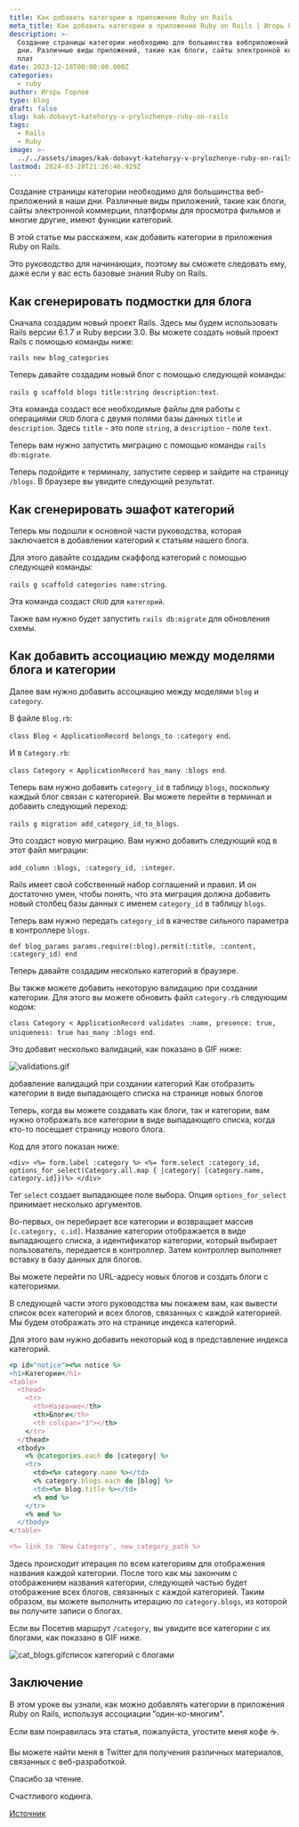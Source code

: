 ```yaml
---
title: Как добавить категории в приложение Ruby on Rails
meta_title: Как добавить категории в приложение Ruby on Rails | Игорь Горлов - Фронтeндер
description: >-
  Создание страницы категории необходимо для большинства вебприложений в наши
  дни. Различные виды приложений, такие как блоги, сайты электронной коммерции,
  плат
date: 2023-12-18T00:00:00.000Z
categories:
  - ruby
author: Игорь Горлов
type: blog
draft: false
slug: kak-dobavyt-katehoryy-v-prylozhenye-ruby-on-rails
tags:
  - Rails
  - Ruby
image: >-
  ../../assets/images/kak-dobavyt-katehoryy-v-prylozhenye-ruby-on-rails-Dec-18-2023.avif
lastmod: 2024-03-20T21:26:46.929Z
---
```


Создание страницы категории необходимо для большинства веб-приложений в наши дни. Различные виды приложений, такие как блоги, сайты электронной коммерции, платформы для просмотра фильмов и многие другие, имеют функции категорий.

В этой статье мы расскажем, как добавить категории в приложения Ruby on Rails.

Это руководство для начинающих, поэтому вы сможете следовать ему, даже если у вас есть базовые знания Ruby on Rails.

## Как сгенерировать подмостки для блога

Сначала создадим новый проект Rails. Здесь мы будем использовать Rails версии 6.1.7 и Ruby версии 3.0. Вы можете создать новый проект Rails с помощью команды ниже:

`rails new blog_categories`

Теперь давайте создадим новый блог с помощью следующей команды:

`rails g scaffold blogs title:string description:text`.

Эта команда создаст все необходимые файлы для работы с операциями `CRUD` блога с двумя полями базы данных `title` и `description`. Здесь `title` - это поле `string`, а `description` - поле `text`.

Теперь вам нужно запустить миграцию с помощью команды `rails db:migrate`.

Теперь подойдите к терминалу, запустите сервер и зайдите на страницу `/blogs`. В браузере вы увидите следующий результат.

## Как сгенерировать эшафот категорий

Теперь мы подошли к основной части руководства, которая заключается в добавлении категорий к статьям нашего блога.

Для этого давайте создадим скаффолд категорий с помощью следующей команды:

`rails g scaffold categories name:string`.

Эта команда создаст `CRUD` для `категорий`.

Также вам нужно будет запустить `rails db:migrate` для обновления схемы.

## Как добавить ассоциацию между моделями блога и категории

Далее вам нужно добавить ассоциацию между моделями `blog` и `category`.

В файле `Blog.rb`:

`class Blog < ApplicationRecord belongs_to :category end`.

И в `Category.rb`:

`class Category < ApplicationRecord has_many :blogs end`.

Теперь вам нужно добавить `category_id` в таблицу `blogs`, поскольку каждый блог связан с категорией. Вы можете перейти в терминал и добавить следующий переход:

`rails g migration add_category_id_to_blogs`.

Это создаст новую миграцию. Вам нужно добавить следующий код в этот файл миграции:

`add_column :blogs, :category_id, :integer`.

Rails имеет свой собственный набор соглашений и правил. И он достаточно умен, чтобы понять, что эта миграция должна добавить новый столбец базы данных с именем `category_id` в таблицу `blogs`.

Теперь вам нужно передать `category_id` в качестве сильного параметра в контроллере `blogs`.

`def blog_params params.require(:blog).permit(:title, :content, :category_id) end `

Теперь давайте создадим несколько категорий в браузере.

Вы также можете добавить некоторую валидацию при создании категории. Для этого вы можете обновить файл `category.rb` следующим кодом:

`class Category < ApplicationRecord validates :name, presence: true, uniqueness: true has_many :blogs end`.

Это добавит несколько валидаций, как показано в GIF ниже:

![validations.gif](../../assets/images/validations.gif)

добавление валидаций при создании категорий Как отобразить категории в виде выпадающего списка на странице новых блогов

Теперь, когда вы можете создавать как блоги, так и категории, вам нужно отображать все категории в виде выпадающего списка, когда кто-то посещает страницу нового блога.

Код для этого показан ниже:

`<div> <%= form.label :category %> <%= form.select :category_id, options_for_select(Category.all.map { |category| [category.name, category.id]})%> </div>`

Тег `select` создает выпадающее поле выбора. Опция `options_for_select` принимает несколько аргументов.

Во-первых, он перебирает все категории и возвращает массив `[c.category, c.id]`. Название категории отображается в виде выпадающего списка, а идентификатор категории, который выбирает пользователь, передается в контроллер. Затем контроллер выполняет вставку в базу данных для блогов.

Вы можете перейти по URL-адресу новых блогов и создать блоги с категориями.

В следующей части этого руководства мы покажем вам, как вывести список всех категорий и всех блогов, связанных с каждой категорией. Мы будем отображать это на странице индекса категорий.

Для этого вам нужно добавить некоторый код в представление индекса категорий.

```rb
<p id="notice"><%= notice %>
<h1>Категории</h1>
<table>
  <thead>
    <tr>
      <th>Название</th>
      <th>Блоги</th>
      <th colspan="3"></th>
    </tr>
  </thead>
  <tbody>
    <% @categories.each do |category| %>
    <tr>
      <td><%= category.name %></td>
      <% category.blogs.each do |blog| %>
      <td><%= blog.title %></td>
      <% end %>
    </tr>
    <% end %>
  </tbody>
</table>

<%= link_to 'New Category', new_category_path %>
```

Здесь происходит итерация по всем категориям для отображения названия каждой категории. После того как мы закончим с отображением названия категории, следующей частью будет отображение всех блогов, связанных с каждой категорией. Таким образом, вы можете выполнить итерацию по `category.blogs`, из которой вы получите записи о блогах.

Если вы Посетив маршрут `/category`, вы увидите все категории с их блогами, как показано в GIF ниже.

![cat_blogs.gif](../../assets/images/cat_blogs.gif)список категорий с блогами

## Заключение

В этом уроке вы узнали, как можно добавлять категории в приложения Ruby on Rails, используя ассоциации ”один-ко-многим".

Если вам понравилась эта статья, пожалуйста, угостите меня кофе ☕.

Вы можете найти меня в Twitter для получения различных материалов, связанных с веб-разработкой.

Спасибо за чтение.

Счастливого кодинга.

[Источник](https://www.freecodecamp.org/news/how-to-add-categories-to-ruby-on-rails-apps/)
